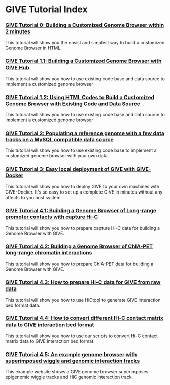 # GIVE Tutorial Index
### [GIVE Tutorial 0: Building a Customized Genome Browser within 2 minutes](0-short%20code%20example.md)
This tutorial will show you the easist and simplest way to build a customized Genome Browser in HTML.
### [GIVE Tutorial 1.1: Building a Customized Genome Browser with GIVE Hub](1.1-GIVEHub.md)
This tutorial will show you how to use existing code base and data source to implement a customized genome browser
### [GIVE Tutorial 1.2: Using HTML Codes to Build a Customized Genome Browser with Existing Code and Data Source](1.2-knownCodeDataSource.md)
This tutorial will show you how to use existing code base and data source to implement a customized genome browser
### [GIVE Tutorial 2: Populating a reference genome with a few data tracks on a MySQL compatible data source](2-dataSource.md)
This tutorial will show you how to use existing code base to implement a customized genome browser with your own data.
### [GIVE Tutorial 3: Easy local deployment of GIVE with GIVE-Docker](GIVE-Docker.md)
This tutorial will show you how to deploy GIVE to your own machines with GIVE-Docker. It's so easy to set up a complete GIVE in minutes without any affects to you host system.
### [GIVE Tutorial 4.1: Building a Genome Browser of Long-range promoter contacts with capture Hi-C](../gallery/Demo1-captureHiC_promoter_contacts)
This tutorial will show you how to prepare capture Hi-C data for building a Genome Browser with GIVE.
### [GIVE Tutorial 4.2: Building a Genome Browser of ChIA-PET long-range chromatin interactions](../gallery/Demo2-ENCODE2_ChIA-PET)
This tutorial will show you how to prepare ChIA-PET data for building a Genome Browser with GIVE.
### [GIVE Tutorial 4.3: How to prepare Hi-C data for GIVE from raw data](Generate%20Hi-C%20bed%20file%20from%20raw%20data%20based%20on%20HiCtool.md)
This tutorial will show you how to use HiCtool to generate GIVE interaction bed format data.
### [GIVE Tutorial 4.4: How to convert different Hi-C contact matrix data to GIVE interaction bed format](Hi-C%20data%20conversion.md)
This tutorial will show you how to use our scripts to convert Hi-C contact matrix data to GIVE interaction bed format.
### [GIVE Tutorial 4.5: An example genome browser with superimposed wiggle and genomic interaction tracks](https://mcf7.givengine.org/)
This example website shows a GIVE genome browser superimposes epigenomic wiggle tracks and HiC genomic interaction track.
